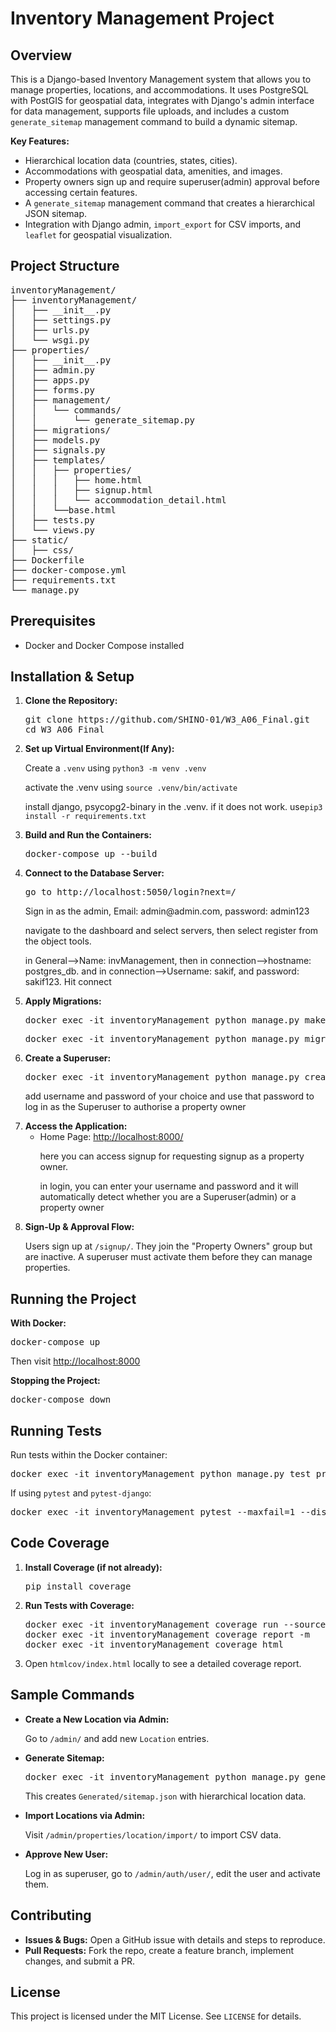 <body>

<h1>Inventory Management Project</h1>

<h2>Overview</h2>
<p>
This is a Django-based Inventory Management system that allows you to manage properties, locations, and accommodations. It uses PostgreSQL with PostGIS for geospatial data, integrates with Django's admin interface for data management, supports file uploads, and includes a custom <code>generate_sitemap</code> management command to build a dynamic sitemap.
</p>

<p><strong>Key Features:</strong></p>
<ul>
    <li>Hierarchical location data (countries, states, cities).</li>
    <li>Accommodations with geospatial data, amenities, and images.</li>
    <li>Property owners sign up and require superuser(admin) approval before accessing certain features.</li>
    <li>A <code>generate_sitemap</code> management command that creates a hierarchical JSON sitemap.</li>
    <li>Integration with Django admin, <code>import_export</code> for CSV imports, and <code>leaflet</code> for geospatial visualization.</li>
</ul>

<h2>Project Structure</h2>
<pre>
inventoryManagement/
├── inventoryManagement/
│   ├── __init__.py
│   ├── settings.py
│   ├── urls.py
│   └── wsgi.py
├── properties/
│   ├── __init__.py
│   ├── admin.py
│   ├── apps.py
│   ├── forms.py
│   ├── management/
│   │   └── commands/
│   │       └── generate_sitemap.py
│   ├── migrations/
│   ├── models.py
│   ├── signals.py
│   ├── templates/
│   │   ├── properties/
│   │   │   ├── home.html
│   │   │   ├── signup.html
│   │   │   └── accommodation_detail.html
│   │   └──base.html
│   ├── tests.py
│   └── views.py
├── static/
│   ├── css/
├── Dockerfile
├── docker-compose.yml
├── requirements.txt
└── manage.py
</pre>

<h2>Prerequisites</h2>
<ul>
    <li>Docker and Docker Compose installed</li>
</ul>

<h2>Installation &amp; Setup</h2>
<ol>
    <li><strong>Clone the Repository:</strong>
        <pre>git clone https://github.com/SHINO-01/W3_A06_Final.git
cd W3_A06_Final</pre>
    </li>
    <li><strong>Set up Virtual Environment(If Any):</strong>
        <p>Create a <code>.venv</code> using <code>python3 -m venv .venv</code></p>
        <p>activate the .venv using <code>source .venv/bin/activate</code></p>
        <p>install django, psycopg2-binary in the .venv. if it does not work. use<code>pip3 install -r requirements.txt</code> </p>
    </li>
    <li><strong>Build and Run the Containers:</strong>
        <pre>docker-compose up --build</pre>
    </li>
     <li><strong>Connect to the Database Server:</strong>
        <pre>go to http://localhost:5050/login?next=/</pre>
        <p>Sign in as the admin, Email: admin@admin.com, password: admin123</p>
        <p>navigate to the dashboard and select servers, then select register from the object tools.</p>
        <p>in General-->Name: invManagement, then in connection-->hostname: postgres_db. and in connection-->Username: sakif, and password: sakif123. Hit connect</p>
    </li>
    <li><strong>Apply Migrations:</strong>
        <pre>docker exec -it inventoryManagement python manage.py makemigrations</pre>
        <pre>docker exec -it inventoryManagement python manage.py migrate</pre>
    </li>
    <li><strong>Create a Superuser:</strong>
        <pre>docker exec -it inventoryManagement python manage.py createsuperuser</pre>
        <p>add username and password of your choice and use that password to log in as the Superuser to authorise a property owner</p>
    </li>
    <li><strong>Access the Application:</strong>
        <ul>
            <li>Home Page: <a href="http://localhost:8000/">http://localhost:8000/</a></li>
            <p>here you can access signup for requesting signup as a property owner.</p>
            <p>in login, you can enter your username and password and it will automatically detect whether you are a Superuser(admin) or a property owner</p>
        </ul>
    </li>
    <li><strong>Sign-Up &amp; Approval Flow:</strong>
        <p>Users sign up at <code>/signup/</code>. They join the "Property Owners" group but are inactive. A superuser must activate them before they can manage properties.</p>
    </li>
</ol>

<h2>Running the Project</h2>
<p><strong>With Docker:</strong></p>
<pre>docker-compose up</pre>
<p>Then visit <a href="http://localhost:8000">http://localhost:8000</a></p>

<p><strong>Stopping the Project:</strong></p>
<pre>docker-compose down</pre>

<h2>Running Tests</h2>
<p>Run tests within the Docker container:</p>
<pre>docker exec -it inventoryManagement python manage.py test properties</pre>

<p>If using <code>pytest</code> and <code>pytest-django</code>:</p>
<pre>docker exec -it inventoryManagement pytest --maxfail=1 --disable-warnings --cov=properties --cov-report=term-missing</pre>

<h2>Code Coverage</h2>
<ol>
    <li><strong>Install Coverage (if not already):</strong>
        <pre>pip install coverage</pre>
    </li>
    <li><strong>Run Tests with Coverage:</strong>
        <pre>docker exec -it inventoryManagement coverage run --source='properties' manage.py test properties
docker exec -it inventoryManagement coverage report -m
docker exec -it inventoryManagement coverage html
</pre>
    </li>
    <li>Open <code>htmlcov/index.html</code> locally to see a detailed coverage report.</li>
</ol>

<h2>Sample Commands</h2>
<ul>
    <li><strong>Create a New Location via Admin:</strong>
        <p>Go to <code>/admin/</code> and add new <code>Location</code> entries.</p>
    </li>
    <li><strong>Generate Sitemap:</strong>
        <pre>docker exec -it inventoryManagement python manage.py generate_sitemap</pre>
        <p>This creates <code>Generated/sitemap.json</code> with hierarchical location data.</p>
    </li>
    <li><strong>Import Locations via Admin:</strong>
        <p>Visit <code>/admin/properties/location/import/</code> to import CSV data.</p>
    </li>
    <li><strong>Approve New User:</strong>
        <p>Log in as superuser, go to <code>/admin/auth/user/</code>, edit the user and activate them.</p>
    </li>
</ul>

<h2>Contributing</h2>
<ul>
    <li><strong>Issues &amp; Bugs:</strong> Open a GitHub issue with details and steps to reproduce.</li>
    <li><strong>Pull Requests:</strong> Fork the repo, create a feature branch, implement changes, and submit a PR.</li>
</ul>

<h2>License</h2>
<p>This project is licensed under the MIT License. See <code>LICENSE</code> for details.</p>

</body>

